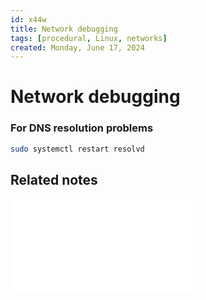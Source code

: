 ```yaml
---
id: x44w
title: Network debugging
tags: [procedural, Linux, networks]
created: Monday, June 17, 2024
---
```


# Network debugging

### For DNS resolution problems

```sh
sudo systemctl restart resolvd

```

## Related notes

![Network scanning](Network_scanning.md)
